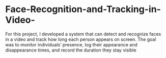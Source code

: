 # Face-Recognition-and-Tracking-in-Video-
For this project, I developed a system that can detect and recognize faces in a video and track how long each person appears on screen. The goal was to monitor individuals’ presence, log their appearance and disappearance times, and record the duration they stay visible

